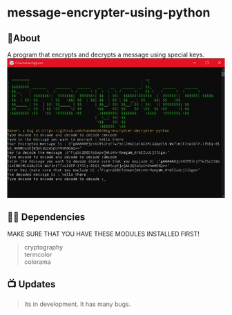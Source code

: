 # message-encrypter-using-python
## 📝About
A program that encrypts and decrypts a message using special keys.
<img src="encr.jpg">

## 👨‍💻 Dependencies
MAKE SURE THAT YOU HAVE THESE MODULES INSTALLED FIRST!
> cryptography<br>
> termcolor<br>
> colorama 


## 📺 Updates
> Its in development.
> It has many bugs.
